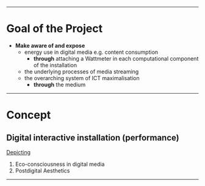 ___
# Goal of the Project

- **Make aware of and expose**
	- energy use in digital media e.g. content consumption
		- **through** attaching a Wattmeter in each computational component of the installation 
	- the underlying processes of media streaming
	- the overarching system of ICT maximalisation
		- **through** the medium


___
# Concept

## Digital interactive installation (performance)

<u> Depicting </u>

1. Eco-consciousness in digital media
2. Postdigital Aesthetics

___








